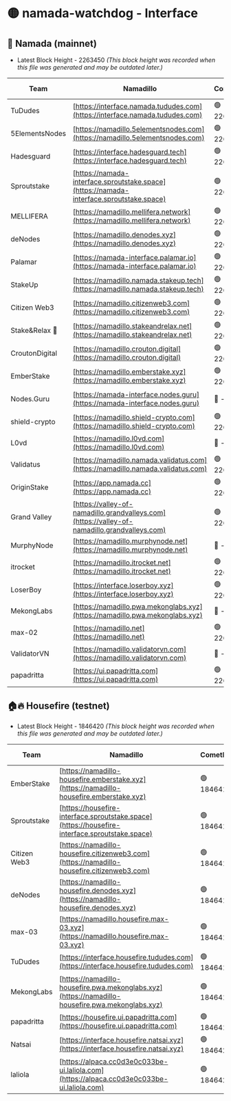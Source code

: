 # 🟡 namada-watchdog - Interface

## 🚀 Namada (mainnet)
- Latest Block Height - 2263450 *(This block height was recorded when this file was generated and may be outdated later.)*

| Team | Namadillo | CometBFT | Indexer | MASP Indexer |
|-|-|-|-|-|
| TuDudes | [https://interface.namada.tududes.com](https://interface.namada.tududes.com) | 🟢 2263428 | 🟢 2263428 | 🟢 2263428 |
| 5ElementsNodes | [https://namadillo.5elementsnodes.com](https://namadillo.5elementsnodes.com) | 🟢 2263428 | 🟢 2263428 | 🟢 2263428 |
| Hadesguard | [https://interface.hadesguard.tech](https://interface.hadesguard.tech) | 🟢 2263429 | 🟢 2263429 | 🟢 2263429 |
| Sproutstake | [https://namada-interface.sproutstake.space](https://namada-interface.sproutstake.space) | 🟢 2263429 | 🟢 2263429 | 🟢 2263429 |
| MELLIFERA | [https://namadillo.mellifera.network](https://namadillo.mellifera.network) | 🟢 2263431 | 🟢 2263431 | 🟢 2263431 |
| deNodes | [https://namadillo.denodes.xyz](https://namadillo.denodes.xyz) | 🟢 2263432 | 🟢 2263432 | 🟢 2263432 |
| Palamar | [https://namada-interface.palamar.io](https://namada-interface.palamar.io) | 🟢 2263433 | 🟢 2263432 | 🟢 2263433 |
| StakeUp | [https://namadillo.namada.stakeup.tech](https://namadillo.namada.stakeup.tech) | 🟢 2263433 | 🟢 2263433 | 🟢 2263433 |
| Citizen Web3 | [https://namadillo.citizenweb3.com](https://namadillo.citizenweb3.com) | 🟢 2263434 | 🟢 2263434 | 🟢 2263433 |
| Stake&Relax 🦥 | [https://namadillo.stakeandrelax.net](https://namadillo.stakeandrelax.net) | 🟢 2263435 | 🟢 2263435 | 🟢 2263435 |
| CroutonDigital | [https://namadillo.crouton.digital](https://namadillo.crouton.digital) | 🟢 2263436 | 🟢 2263435 | 🟢 2263435 |
| EmberStake | [https://namadillo.emberstake.xyz](https://namadillo.emberstake.xyz) | 🟢 2263436 | 🟢 2263436 | 🟢 2263436 |
| Nodes.Guru | [https://namada-interface.nodes.guru](https://namada-interface.nodes.guru) | 🔴 - | 🟢 2263438 | 🟢 2263438 |
| shield-crypto | [https://namadillo.shield-crypto.com](https://namadillo.shield-crypto.com) | 🟢 2263439 | 🟢 2263438 | 🟢 2263438 |
| L0vd | [https://namadillo.l0vd.com](https://namadillo.l0vd.com) | 🔴 - | 🔴 - | 🔴 - |
| Validatus | [https://namadillo.namada.validatus.com](https://namadillo.namada.validatus.com) | 🟢 2263442 | 🔴 2260055 | 🔴 2177377 |
| OriginStake | [https://app.namada.cc](https://app.namada.cc) | 🟢 2263442 | 🟢 2263442 | 🟢 2263442 |
| Grand Valley | [https://valley-of-namadillo.grandvalleys.com](https://valley-of-namadillo.grandvalleys.com) | 🟢 2263443 | 🟢 2263443 | 🟢 2263444 |
| MurphyNode | [https://namadillo.murphynode.net](https://namadillo.murphynode.net) | 🔴 - | 🔴 - | 🔴 - |
| itrocket | [https://namadillo.itrocket.net](https://namadillo.itrocket.net) | 🟢 2263446 | 🟢 2263446 | 🟢 2263446 |
| LoserBoy | [https://interface.loserboy.xyz](https://interface.loserboy.xyz) | 🟢 2263447 | 🟢 2263446 | 🟢 2263446 |
| MekongLabs | [https://namadillo.pwa.mekonglabs.xyz](https://namadillo.pwa.mekonglabs.xyz) | 🔴 - | 🔴 - | 🔴 - |
| max-02 | [https://namadillo.net](https://namadillo.net) | 🟢 2263447 | 🟢 2263447 | 🟢 2263447 |
| ValidatorVN | [https://namadillo.validatorvn.com](https://namadillo.validatorvn.com) | 🔴 - | 🔴 - | 🔴 - |
| papadritta | [https://ui.papadritta.com](https://ui.papadritta.com) | 🟢 2263450 | 🟢 2263450 | 🟢 2263450 |

## 🏠🔥 Housefire (testnet)
- Latest Block Height - 1846420 *(This block height was recorded when this file was generated and may be outdated later.)*

| Team | Namadillo | CometBFT | Indexer | MASP Indexer |
|-|-|-|-|-|
| EmberStake | [https://namadillo-housefire.emberstake.xyz](https://namadillo-housefire.emberstake.xyz) | 🟢 1846415 | 🟢 1846415 | 🟢 1846415 |
| Sproutstake | [https://housefire-interface.sproutstake.space](https://housefire-interface.sproutstake.space) | 🟢 1846416 | 🟢 1846416 | 🟢 1846416 |
| Citizen Web3 | [https://namadillo-housefire.citizenweb3.com](https://namadillo-housefire.citizenweb3.com) | 🟢 1846417 | 🟢 1846416 | 🟢 1846417 |
| deNodes | [https://namadillo-housefire.denodes.xyz](https://namadillo-housefire.denodes.xyz) | 🟢 1846417 | 🟢 1846417 | 🟢 1846417 |
| max-03 | [https://namadillo.housefire.max-03.xyz](https://namadillo.housefire.max-03.xyz) | 🟢 1846418 | 🟢 1846418 | 🟢 1846418 |
| TuDudes | [https://interface.housefire.tududes.com](https://interface.housefire.tududes.com) | 🟢 1846418 | 🟢 1846418 | 🟢 1846418 |
| MekongLabs | [https://namadillo-housefire.pwa.mekonglabs.xyz](https://namadillo-housefire.pwa.mekonglabs.xyz) | 🟢 1846419 | 🟢 1846419 | 🟢 1846418 |
| papadritta | [https://housefire.ui.papadritta.com](https://housefire.ui.papadritta.com) | 🟢 1846419 | 🟢 1846419 | 🟢 1846419 |
| Natsai | [https://interface.housefire.natsai.xyz](https://interface.housefire.natsai.xyz) | 🟢 1846420 | 🟢 1846420 | 🟢 1846420 |
| laliola | [https://alpaca.cc0d3e0c033be-ui.laliola.com](https://alpaca.cc0d3e0c033be-ui.laliola.com) | 🟢 1846420 | 🟢 1846420 | 🟢 1846420 |

